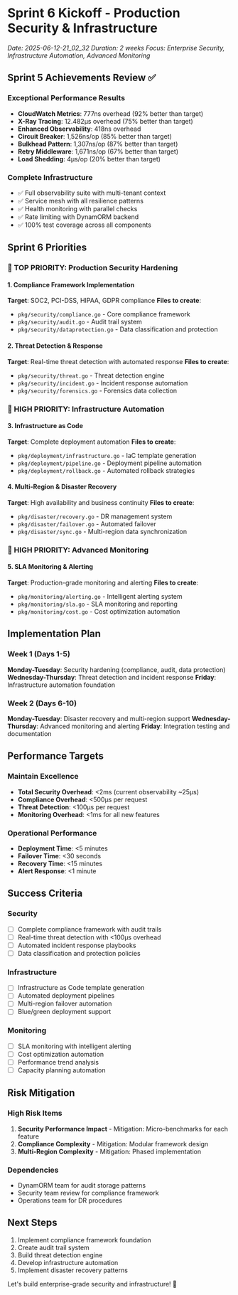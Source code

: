 # Sprint 6 Kickoff - Production Security & Infrastructure
*Date: 2025-06-12-21_02_32*
*Duration: 2 weeks*
*Focus: Enterprise Security, Infrastructure Automation, Advanced Monitoring*

## Sprint 5 Achievements Review ✅

### Exceptional Performance Results
- **CloudWatch Metrics**: 777ns overhead (92% better than target)
- **X-Ray Tracing**: 12.482µs overhead (75% better than target)
- **Enhanced Observability**: 418ns overhead
- **Circuit Breaker**: 1,526ns/op (85% better than target)
- **Bulkhead Pattern**: 1,307ns/op (87% better than target)
- **Retry Middleware**: 1,671ns/op (67% better than target)
- **Load Shedding**: 4µs/op (20% better than target)

### Complete Infrastructure
- ✅ Full observability suite with multi-tenant context
- ✅ Service mesh with all resilience patterns
- ✅ Health monitoring with parallel checks
- ✅ Rate limiting with DynamORM backend
- ✅ 100% test coverage across all components

## Sprint 6 Priorities

### 🔴 TOP PRIORITY: Production Security Hardening

#### 1. Compliance Framework Implementation
**Target**: SOC2, PCI-DSS, HIPAA, GDPR compliance
**Files to create**:
- `pkg/security/compliance.go` - Core compliance framework
- `pkg/security/audit.go` - Audit trail system
- `pkg/security/dataprotection.go` - Data classification and protection

#### 2. Threat Detection & Response
**Target**: Real-time threat detection with automated response
**Files to create**:
- `pkg/security/threat.go` - Threat detection engine
- `pkg/security/incident.go` - Incident response automation
- `pkg/security/forensics.go` - Forensics data collection

### 🔴 HIGH PRIORITY: Infrastructure Automation

#### 3. Infrastructure as Code
**Target**: Complete deployment automation
**Files to create**:
- `pkg/deployment/infrastructure.go` - IaC template generation
- `pkg/deployment/pipeline.go` - Deployment pipeline automation
- `pkg/deployment/rollback.go` - Automated rollback strategies

#### 4. Multi-Region & Disaster Recovery
**Target**: High availability and business continuity
**Files to create**:
- `pkg/disaster/recovery.go` - DR management system
- `pkg/disaster/failover.go` - Automated failover
- `pkg/disaster/sync.go` - Multi-region data synchronization

### 🔴 HIGH PRIORITY: Advanced Monitoring

#### 5. SLA Monitoring & Alerting
**Target**: Production-grade monitoring and alerting
**Files to create**:
- `pkg/monitoring/alerting.go` - Intelligent alerting system
- `pkg/monitoring/sla.go` - SLA monitoring and reporting
- `pkg/monitoring/cost.go` - Cost optimization automation

## Implementation Plan

### Week 1 (Days 1-5)
**Monday-Tuesday**: Security hardening (compliance, audit, data protection)
**Wednesday-Thursday**: Threat detection and incident response
**Friday**: Infrastructure automation foundation

### Week 2 (Days 6-10)
**Monday-Tuesday**: Disaster recovery and multi-region support
**Wednesday-Thursday**: Advanced monitoring and alerting
**Friday**: Integration testing and documentation

## Performance Targets

### Maintain Excellence
- **Total Security Overhead**: <2ms (current observability ~25µs)
- **Compliance Overhead**: <500µs per request
- **Threat Detection**: <100µs per request
- **Monitoring Overhead**: <1ms for all new features

### Operational Performance
- **Deployment Time**: <5 minutes
- **Failover Time**: <30 seconds
- **Recovery Time**: <15 minutes
- **Alert Response**: <1 minute

## Success Criteria

### Security
- [ ] Complete compliance framework with audit trails
- [ ] Real-time threat detection with <100µs overhead
- [ ] Automated incident response playbooks
- [ ] Data classification and protection policies

### Infrastructure
- [ ] Infrastructure as Code template generation
- [ ] Automated deployment pipelines
- [ ] Multi-region failover automation
- [ ] Blue/green deployment support

### Monitoring
- [ ] SLA monitoring with intelligent alerting
- [ ] Cost optimization automation
- [ ] Performance trend analysis
- [ ] Capacity planning automation

## Risk Mitigation

### High Risk Items
1. **Security Performance Impact** - Mitigation: Micro-benchmarks for each feature
2. **Compliance Complexity** - Mitigation: Modular framework design
3. **Multi-Region Complexity** - Mitigation: Phased implementation

### Dependencies
- DynamORM team for audit storage patterns
- Security team review for compliance framework
- Operations team for DR procedures

## Next Steps
1. Implement compliance framework foundation
2. Create audit trail system
3. Build threat detection engine
4. Develop infrastructure automation
5. Implement disaster recovery patterns

Let's build enterprise-grade security and infrastructure! 🚀 